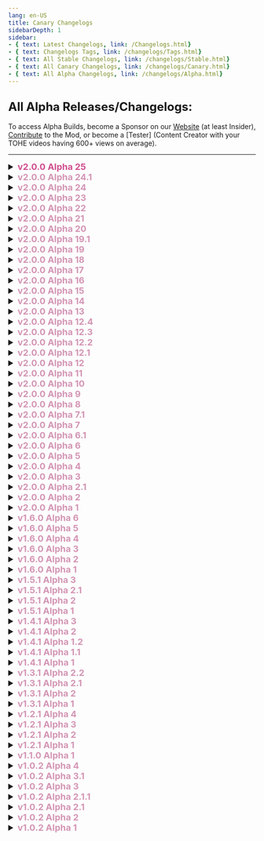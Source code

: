 ```yaml
---
lang: en-US
title: Canary Changelogs
sidebarDepth: 1
sidebar:
- { text: Latest Changelogs, link: /Changelogs.html}
- { text: Changelogs Tags, link: /changelogs/Tags.html}
- { text: All Stable Changelogs, link: /changelogs/Stable.html}
- { text: All Canary Changelogs, link: /changelogs/Canary.html}
- { text: All Alpha Changelogs, link: /changelogs/Alpha.html}
---
```


## <font size=5em><b>All Alpha Releases/Changelogs:</b></font><br>
To access Alpha Builds, become a Sponsor on our [Website](https://weareten.ca/TOHE/) (at least Insider), [Contribute](https://github.com/0xDrMoe/TownofHost-Enhanced) to the Mod, or become a [Tester] (Content Creator with your TOHE videos having 600+ views on average).

---
<font size=4em>
<details>
<summary><b><font color=#cf4e8f>v2.0.0 Alpha 25</font></b></summary>

* By [**TommyXL**](https://github.com/Tommy-XL)<br>
= <font color=#1376f0><b>BUG FIX</b></font>: Fixed assign tasks<br>
= <font color=#1376f0><b>BUG FIX</b></font>: Fixed bug when icons not showing for non-host modded players<br>
= <font color=#1376f0><b>BUG FIX</b></font>: Fixed Knight Cooldown<br>
= <font color=#1376f0><b>BUG FIX</b></font>: Fixed Swapper and Councillor for non-host modded<br>
= <font color=#1376f0><b>BUG FIX</b></font>: Fixed Traitor<br>
= <font color=#1376f0><b>BUG FIX</b></font>: Fixed Shaman<br>
= <font color=#1376f0><b>BUG FIX</b></font>: Fixed Lovers assign<br>
= <font color=#1376f0><b>BUG FIX</b></font>: Fixed Bloodlust<br>
= <font color=#1376f0><b>BUG FIX</b></font>: Fixed Provocateur<br>
= <font color=#1376f0><b>BUG FIX</b></font>: Fixed Virus<br>
= <font color=#1376f0><b>BUG FIX</b></font>: Fixed some null errors<br>

* By [**D1GQ**](https://github.com/D1GQ)<br>
= <font color=#e08709><b>IMPROVEMENT</b></font>: Improved showing role info for vanilla players<br>

* By [**Drakos**](https://github.com/Ultradragon005)<br>
= <font color=#1376f0><b>BUG FIX</b></font>: Fixed Evil Tracker and Kamikaze RPC for non-host modded players<br>

* By [**NikoCat223**](https://github.com/NikoCat233)<br>
= <font color=#F6BE00><b>CHANGE</b></font>: Added delay for sending messages for fortegreen players<br>
= <font color=#1376f0><b>BUG FIX</b></font>: Fixed Eraser<br>
= <font color=#1376f0><b>BUG FIX</b></font>: Fixed Gangser<br>
= <font color=#F6BE00><b>CHANGE</b></font>: Reset Sheriff and Knight cooldown if it has no more kills<br>
= <font color=#1376f0><b>BUG FIX</b></font>: Fixed double trigger for Vampire<br>
= <font color=#F6BE00><b>CHANGE</b></font>: Disable lobby timer on modded servers (no need this)<br>
</details>
<details>
<summary><b><font color=#d395b4>v2.0.0 Alpha 24.1</font></b></summary>

* By [**TommyXL**](https://github.com/Tommy-XL)<br>
= <font color=#1376f0><b>BUG FIX</b></font>: Fixed broken camouflage (temporarily revert some improvements for EAC)<br>
</details>
<details>
<summary><b><font color=#d395b4>v2.0.0 Alpha 24</font></b></summary>

* By [**TommyXL**](https://github.com/Tommy-XL)<br>
= <font color=#1376f0><b>BUG FIX</b></font>: Fixed assign Lovers<br>
= <font color=#F6BE00><b>CHANGE</b></font>: Phantom now cannot be Infected by Virus<br>
= <font color=#F6BE00><b>CHANGE</b></font>: Ruthless Romantic is now Neutral Evil<br>
= <font color=#1376f0><b>BUG FIX</b></font>: Fixed black screens during role assign (I hope)<br>
= <font color=#1376f0><b>BUG FIX</b></font>: Fixed Scientist assign for desync roles (I hope)<br>
= <font color=#1376f0><b>BUG FIX</b></font>: Fixed uses remaining sprite (for Vector and QuickShooter)<br>

* By [**Drakos**](https://github.com/Ultradragon005)<br>
= <font color=#1376f0><b>BUG FIX</b></font>: Fixed all Duplicate Icons<br>
= <font color=#1376f0><b>BUG FIX</b></font>: Fixed Bloodmoon<br>

* By [**NikoCat223**](https://github.com/NikoCat233)<br>
= <font color=#e08709><b>IMPROVEMENT</b></font>: Some improvements for EAC<br>

* By [**WaterPanda**](#)<br>
= <font color=#32CD32><b>TYPOS</b></font>: Fixed some typos and descriptions<br>
</details>
<details>
<summary><b><font color=#d395b4>v2.0.0 Alpha 23</font></b></summary>

* By [**TommyXL**](https://github.com/Tommy-XL)<br>
= <font color=#e08709><b>IMPROVEMENT</b></font>: Now at the end of the game, players who left the game after death will display the real death reason and after the reason "(Disconnected)"<br>
= <font color=#1376f0><b>BUG FIX</b></font>: Fixed the vent icon for some roles that are based on engineer<br>
= <font color=#1376f0><b>BUG FIX</b></font>: Fixed mimic cooldown for Glitch<br>
= <font color=#1376f0><b>BUG FIX</b></font>: Fixed Crusader<br>

* By [**Drakos**](https://github.com/Ultradragon005)<br>
= <font color=#1376f0><b>BUG FIX</b></font>: Fixed double icons for shrouded players<br>
= <font color=#1376f0><b>BUG FIX</b></font>: Fixed Zombie<br>
= <font color=#1376f0><b>BUG FIX</b></font>: Fixed Glitch errors (kill button did not work)<br>

* By [**NikoCat223**](https://github.com/NikoCat233)<br>
= <font color=#e08709><b>IMPROVEMENT</b></font>: Added lobby timer in "template.txt"<br>
</details>
<details>
<summary><b><font color=#d395b4>v2.0.0 Alpha 22</font></b></summary>

* By [**D1GQ**](https://github.com/D1GQ)<br>
= <font color=#F6BE00><b>CHANGE</b></font>: Simplified some Dollmaster code for OnCheckMurder<br>
= <font color=#1376f0><b>BUG FIX</b></font>: Fixed issue with burst activating on a possessed player<br>
= <font color=#1376f0><b>BUG FIX</b></font>: Additionally fixed all issues with trapped based add-ons activating on possessed player<br>
= <font color=#1376f0><b>BUG FIX</b></font>: Fixed issue when other roles called player.RpcMurderPlayer(player) on possessed player (Now if RpcMurderPlayer is called on a Possessed Player or Dollmaster possessing, it will run Dollmasters CheckMurderAsPossessed instead)<br>
 
* By [**TommyXL**](https://github.com/Tommy-XL)<br>
= <font color=#e08709><b>IMPROVEMENT</b></font>: Now modded players can see during in meeting who is the host (Only in online game)<br>
= <font color=#e08709><b>IMPROVEMENT</b></font>: Some improvements for Schrodinger's Cat<br>
= <font color=#1376f0><b>BUG FIX</b></font>: Fixed bug when Executioner and Innocent would never win<br>
= <font color=#1376f0><b>BUG FIX</b></font>: Some changes for Guardian Angel (If the protected player was attacked, the killer will see a guard animation (depending on settings))<br>
= <font color=#1376f0><b>BUG FIX</b></font>: Some fix for Cultist<br>
= <font color=#1376f0><b>BUG FIX</b></font>: Fixed some errors in logs<br>
= <font color=#1376f0><b>BUG FIX</b></font>: Fixed Anti Adminer and Telecommunication<br>
= <font color=#1376f0><b>BUG FIX</b></font>: Fixed Overseer RPC<br>
= <font color=#1376f0><b>BUG FIX</b></font>: Some fix for Romantic<br>
= <font color=#1376f0><b>BUG FIX</b></font>: Some fix for Jackal<br>

* By [**Marg**](https://github.com/MargaretTheFool)<br>
\+ <font color=green><b>NEW</b></font>: Mini-Game Command: "/8ball" (Idea: Pyro)<br>

* By [**Drakos**](https://github.com/Ultradragon005)<br>
= <font color=#1376f0><b>BUG FIX</b></font>: Fixed error in logs with Split Message (Code ported from: EHR)<br>
</details>
<details>
<summary><b><font color=#d395b4>v2.0.0 Alpha 21</font></b></summary>

* By [**TommyXL**](https://github.com/Tommy-XL)<br>
= <font color=#1376f0><b>BUG FIX</b></font>: Fixed vanilla ghost roles are assigned multiple times (this bug would sometimes make tasks disappear for some players)<br>
= <font color=#1376f0><b>BUG FIX</b></font>: Fixed bug when Quizmaster showed twice on the victory screen<br>
= <font color=#1376f0><b>BUG FIX</b></font>: Fixed Celebrity<br>
= <font color=#1376f0><b>BUG FIX</b></font>: Fixed Masochist<br>

* By [**Drakos**](https://github.com/Ultradragon005)<br>
= <font color=#F6BE00><b>CHANGE</b></font>: Added missing Dollmaster strings<br>
= <font color=#1376f0><b>BUG FIX</b></font>: Some fix for Ghastly<br>
= <font color=#1376f0><b>BUG FIX</b></font>: Fixed Monarch<br>
= <font color=#1376f0><b>BUG FIX</b></font>: Fixed Vector<br>
= <font color=#1376f0><b>BUG FIX</b></font>: Fixed Potion Master<br>

* By [**NikoCat223**](https://github.com/NikoCat233)<br>
\+ <font color=green><b>NEW</b></font>: Settings for Engineer: "Vent Cooldown" and "Max Time In Vents"<br>
</details>
<details>
<summary><b><font color=#d395b4>v2.0.0 Alpha 20</font></b></summary>

* By [**TommyXL**](https://github.com/Tommy-XL)<br>
= <font color=#1376f0><b>BUG FIX</b></font>: bug when God was based on Impostor<br>
= <font color=#1376f0><b>BUG FIX</b></font>: Fixed bug when Doll Master blocked report dead body<br>
= <font color=#1376f0><b>BUG FIX</b></font>: Fixed bug when Mechanic's ability to go into negation every time the task was completed<br>
= <font color=#1376f0><b>BUG FIX</b></font>: Fixed Camouflage for non-host modded<br>
= <font color=#1376f0><b>BUG FIX</b></font>: Fixed bug when arrows appear after meeting for some roles<br>
= <font color=#1376f0><b>BUG FIX</b></font>: Fixed bug when Cleanser not work<br>
= <font color=#1376f0><b>BUG FIX</b></font>: Fixed Trapster assigning the wrong killer to the target<br>
= <font color=#1376f0><b>BUG FIX</b></font>: Fixed Provocateur won with the wrong team<br>
= <font color=#1376f0><b>BUG FIX</b></font>: Fixed bug when Crewmate Killers becomes Impostor when killing Oiiai<br>

* By [**Drakos**](https://github.com/Ultradragon005)<br>
= <font color=#1376f0><b>BUG FIX</b></font>: Аgain fixed bug when sometimes the kill button did not work<br>

* By [**D1GQ**](https://github.com/D1GQ)<br>
= <font color=#F6BE00><b>CHANGE</b></font>: Added new function to fix issues when a player leaves as Dollmaster or Possessed Player while possessing<br>
= <font color=#F6BE00><b>CHANGE</b></font>: Added more null checks to fix certain issues<br>
= <font color=#1376f0><b>BUG FIX</b></font>: Fixed issue that caused players appearances to swap when possessing right before meeting gets called<br>
= <font color=#1376f0><b>BUG FIX</b></font>: Fixed issue that caused the possessed players Vision not to be set to 0<br>
= <font color=#1376f0><b>BUG FIX</b></font>: Fixed issue that caused Main Body text not to show<br>
</details>
<details>
<summary><b><font color=#d395b4>v2.0.0 Alpha 19.1</font></b></summary>

* By [**TommyXL**](https://github.com/Tommy-XL)<br>
= <font color=#1376f0><b>BUG FIX</b></font>: Аgain small fix for Quizmaster (lol)<br>
</details>
<details>
<summary><b><font color=#d395b4>v2.0.0 Alpha 19</font></b></summary>

* By [**TommyXL**](https://github.com/Tommy-XL)<br>
= <font color=#1376f0><b>BUG FIX</b></font>: Fixed bug when everyone got enigma clue during meeting (i hope)<br>
= <font color=#1376f0><b>BUG FIX</b></font>: Fixed a lot bugs for Quizmaster<br>
</details>
<details>
<summary><b><font color=#d395b4>v2.0.0 Alpha 18</font></b></summary>

* By [**TommyXL**](https://github.com/Tommy-XL)<br>
= <font color=#1376f0><b>BUG FIX</b></font>: Fixed Cultist<br>

* By [**Drakos**](https://github.com/Ultradragon005)<br>
= <font color=#1376f0><b>BUG FIX</b></font>: Fixed bug when kill button not work<br>
</details>
<details>
<summary><b><font color=#d395b4>v2.0.0 Alpha 17</font></b></summary>

* By [**TommyXL**](https://github.com/Tommy-XL)<br>
= <font color=#1376f0><b>BUG FIX</b></font>: Fixed comms camouflage for modded<br>
= <font color=#1376f0><b>BUG FIX</b></font>: Fixed double icons for some roles<br>
= <font color=#1376f0><b>BUG FIX</b></font>: Fixed Pelican<br>

* By [**Drakos**](https://github.com/Ultradragon005)<br>
= <font color=#1376f0><b>BUG FIX</b></font>: Fixed broken RPC (Improvement for the Chronomancer returned again)<br>

* By [**Pietro**](https://github.com/Pietrodjaowjao)<br>
\+ <font color=green><b>NEW</b></font>: Automatically ban spoofed friend code (Can be disabled in settings)<br>
</details>
<details>
<summary><b><font color=#d395b4>v2.0.0 Alpha 16</font></b></summary>

* By [**TommyXL**](https://github.com/Tommy-XL)<br>
= <font color=#F6BE00><b>CHANGE</b></font>: Changing the version display size by 70%<br>
\- <font color=#12edaf><b>REVERT</b></font>: Reverted Re-factor codebase roles because it's very buggy (the improvement for Chronomancer is also temporarily reverted (Sorry))<br>
</details>
<details>
<summary><b><font color=#d395b4>v2.0.0 Alpha 15</font></b></summary>

* By [**Drakos**](https://github.com/Ultradragon005)<br>
\- <font color=#12edaf><b>REVERT</b></font>: Blackmailer has been reverted to the old version (since improved has a lot of bugs)<br>
= <font color=#1376f0><b>BUG FIX</b></font>: Fixed Deputy<br>
</details>
<details>
<summary><b><font color=#d395b4>v2.0.0 Alpha 14</font></b></summary>

* By [**TommyXL**](https://github.com/Tommy-XL)<br>
= <font color=#1376f0><b>BUG FIX</b></font>: Fixed Swooper<br>
= <font color=#1376f0><b>BUG FIX</b></font>: Fixed Snitch arrows not shown for non-host modded clients<br>
= <font color=#1376f0><b>BUG FIX</b></font>: Fixed spam errors in logs<br>

* By [**Drakos**](https://github.com/Ultradragon005)<br>
= <font color=#1376f0><b>BUG FIX</b></font>: Try to fix Blackmailing<br>
= <font color=#1376f0><b>BUG FIX</b></font>: Fixed Trapster error<br>
</details>
<details>
<summary><b><font color=#d395b4>v2.0.0 Alpha 13</font></b></summary>

* By [**TommyXL**](https://github.com/Tommy-XL)<br>
\+ <font color=green><b>NEW</b></font>: The lobby timer now will be displayed for vanilla players<br>
= <font color=#1376f0><b>BUG FIX</b></font>: Fixed bug when non-host modded clients not sync lobby timer<br>
= <font color=#1376f0><b>BUG FIX</b></font>: Fixed bug when non-host modded clients was disconnected<br>

* By [**Drakos**](https://github.com/Ultradragon005)<br>
= <font color=#e08709><b>IMPROVEMENT</b></font>: Improved Chronomancer<br>
= <font color=#e08709><b>IMPROVEMENT</b></font>: Improved Blackmailer<br>
= <font color=#F6BE00><b>CHANGE</b></font>: Experimental Roles Tab has been removed, and Experimental Roles are now placed into the Tabs of their respective Factions. (Still Marked as Experimental)<br>
= <font color=#F6BE00><b>CHANGE</b></font>: Re-factor codebase roles<br>
= <font color=#1376f0><b>BUG FIX</b></font>: Fixed many issues<br>
</details>
<details>
<summary><b><font color=#d395b4>v2.0.0 Alpha 12.4</font></b></summary>

* By [**TommyXL**](https://github.com/Tommy-XL)<br>
= <font color=#1376f0><b>BUG FIX</b></font>: Fixed message "host does not have a mod"<br>

* By [**D1GQ**](https://github.com/D1GQ)<br>
= <font color=#F6BE00><b>CHANGES</b></font>: Lots of fixes/changes for Dollmaster:<br>

\- <font color=red><b>REMOVED</b></font>: Dollmaster and Possessed player are no longer fragile.<br>
= <font color=#F6BE00><b>CHANGE</b></font>: Dollmaster LongInfo has been updated to compensate the removal above.<br>
\+ <font color=green><b>NEW</b></font>: Dollmaster and possessed player roles display will swap when possessed.<br>
\+ <font color=green><b>NEW</b></font>: Dollmaster and possessed player KnowTargetRoleColor will swap when possessed.<br>
\+ <font color=green><b>NEW</b></font>: Dollmaster and possessed player GetMark will swap when possessed.<br>
\+ <font color=green><b>NEW</b></font>: Interacting roles will now swap player controller info on possessed player or Dollmaster, for example Sheriff will now misfire on a possessed crewmate, or Monarch will Knight the Dollmaster if they interact with the main body, vice versa.<br>
\+ <font color=green><b>NEW</b></font>: If Dollmaster starts a meeting by any means, it is redirected to possessed player.<br>
= <font color=#1376f0><b>BUG FIX</b></font>: Added a new list of specific roles in DollMaster.cs that cannot interact with a possessed player due to bugs or issues, this list will probably be added onto in the future.<br>
= <font color=#1376f0><b>BUG FIX</b></font>: Dollmaster unpossessing will now start waiting if possessed player cannot be teleported, beforehand it would only check if Dollmaster could be teleported to start waiting.<br>
</details>
<details>
<summary><b><font color=#d395b4>v2.0.0 Alpha 12.3</font></b></summary>

* By [**TommyXL**](https://github.com/Tommy-XL)<br>
= <font color=#1376f0><b>BUG FIX</b></font>: Fixed bug when a lot players got kicked (now for sure)<br>
</details>
<details>
<summary><b><font color=#d395b4>v2.0.0 Alpha 12.2</font></b></summary>

* By [**NikoCat223**](https://github.com/NikoCat233)<br>
= <font color=#1376f0><b>BUG FIX</b></font>: Fixed bug when a lot players got kicked<br>
</details>
<details>
<summary><b><font color=#d395b4>v2.0.0 Alpha 12.1</font></b></summary>

* By [**TommyXL**](https://github.com/Tommy-XL)<br>
= <font color=#1376f0><b>BUG FIX</b></font>: Some fix in code<br>

* By [**0xDrMoe**](https://github.com/0xDrMoe)<br>
= <font color=#F6BE00><b>CHANGE</b></font>: Changed Radar color (sorry Lauryn <3 it's not that bad looking)<br>
</details>
<details>
<summary><b><font color=#d395b4>v2.0.0 Alpha 12</font></b></summary>

* By [**TommyXL**](https://github.com/Tommy-XL)<br>
\+ <font color=green><b>NEW</b></font>: Impostor Killing Role: [Evil Hacker](/options/Impostors/Killing/EvilHacker.html) (Ported from TOH)<br>
= <font color=#F6BE00><b>CHANGE</b></font>: Now the message that the host does not have a mod will be constantly checked until it disappears completely<br>
= <font color=#F6BE00><b>CHANGE</b></font>: Some changes in code<br>
= <font color=#1376f0><b>BUG FIX</b></font>: Fixed bug when dead player resets Agitator bombs<br>
= <font color=#1376f0><b>BUG FIX</b></font>: Fixed Infectious<br>
= <font color=#1376f0><b>BUG FIX</b></font>: Fixed Arsonist<br>

* By [**NikoCat223**](https://github.com/NikoCat233)<br>
= <font color=#e08709><b>IMPROVEMENT</b></font>: Improved player checking system for the invalid color<br>
</details>
<details>
<summary><b><font color=#d395b4>v2.0.0 Alpha 11</font></b></summary>

* By [**TommyXL**](https://github.com/Tommy-XL)<br>
= <font color=#e08709><b>IMPROVEMENT</b></font>: Some optimizations in sync settings and fixed update<br>
= <font color=#1376f0><b>BUG FIX</b></font>: Fixed some null errors in logs<br>
= <font color=#1376f0><b>BUG FIX</b></font>: Fixed Chameleon's text about invis in vanilla<br>
= <font color=#1376f0><b>BUG FIX</b></font>: Fixed bug when role that didn't have the ability to vent would get stuck in place for some vanilla players after trying to vent<br>
= <font color=#1376f0><b>BUG FIX</b></font>: Fixed Plaguebearer<br>
= <font color=#1376f0><b>BUG FIX</b></font>: Fixed Mayor after reveal<br>
= <font color=#1376f0><b>BUG FIX</b></font>: Fixed Demon killing instantly<br>

* By [**D1GQ**](https://github.com/D1GQ)<br>
\+ <font color=green><b>NEW</b></font>: Experimental Impostor Role: [Doll Master](/options/Experimental/Impostor/DollMaster.html)<br>

* By [**NikoCat223**](https://github.com/NikoCat233)<br>
= <font color=#1376f0><b>BUG FIX</b></font>: Some fix for EAC<br>

* By [**Drakos**](https://github.com/Ultradragon005)<br>
= <font color=#1376f0><b>BUG FIX</b></font>: Fixed Fortune Teller (This role is now automated in code)<br>
</details>
<details>
<summary><b><font color=#d395b4>v2.0.0 Alpha 10</font></b></summary>

* By [**NikoCat223**](https://github.com/NikoCat233)<br>
= <font color=#1376f0><b>BUG FIX</b></font>: Fix Non-Host Modded Client RPCs<br>
= <font color=#F6BE00><b>CHANGE</b></font>: Added Null checks into EAC<br>

* By [**LezaiYa**](https://github.com/LezaiYa)<br>
= <font color=#e08709><b>IMPROVEMENT</b></font>: TChinese players can use TChinese to guess other players<br>

* By [**TommyXL**](https://github.com/Tommy-XL)<br>
= <font color=#F6BE00><b>CHANGE</b></font>: Changed PlayerId == 0 to OwnedByHost() to fix several bugs<br>

* By [**0xDrMoe**](https://github.com/0xDrMoe)<br>
= <font color=#32CD32><b>TYPOS</b></font>: Fixed several typos, inconsistencies and mistakes in the mod itself!<br>
</details>
<details>
<summary><b><font color=#d395b4>v2.0.0 Alpha 9</font></b></summary>

* By [**ryuk**](https://github.com/ryuk2098)<br>
= <font color=#1376f0><b>BUG FIX</b></font>: Fixed Workaholic winning before completing tasks<br>

* By [**TommyXL**](https://github.com/Tommy-XL)<br>
= <font color=#e08709><b>IMPROVEMENT</b></font>: Improved Plaguebearer (Any interaction between infected and uninfected leads to infection of uninfected players (Same as in TOU-R))<br>
= <font color=#e08709><b>IMPROVEMENT</b></font>: Changed color blind text position<br>
= <font color=#e08709><b>IMPROVEMENT</b></font>: Doppelganger now can not become Rainbow and Flash<br>
= <font color=#e08709><b>IMPROVEMENT</b></font>: SchrodingersCat now can not become Fragile<br>
= <font color=#1376f0><b>BUG FIX</b></font>: Fixed Jailer error<br>
= <font color=#1376f0><b>BUG FIX</b></font>: Fixed Ghoul<br>
= <font color=#1376f0><b>BUG FIX</b></font>: Fixed Randomizer<br>
= <font color=#1376f0><b>BUG FIX</b></font>: Fixed bug when Bait sometimes not work<br>
= <font color=#1376f0><b>BUG FIX</b></font>: Fixed bug when Killing Machine reporting Bait<br>
= <font color=#1376f0><b>BUG FIX</b></font>: Fixed bug when Solstice fall from ladder<br>
= <font color=#1376f0><b>BUG FIX</b></font>: Fixed black screen after start game<br>
= <font color=#1376f0><b>BUG FIX</b></font>: Fixed custom sprite after dead and after game over<br>
= <font color=#1376f0><b>BUG FIX</b></font>: Fixed bug when the settings "Has Impostor Vision" did not work for neutral killers<br>

* By [**Drakos**](https://github.com/Ultradragon005)<br>
\+ <font color=green><b>NEW</b></font>: Crewmate Ghost Role: [Ghastly](/options/Crewmates/Ghost/Ghastly.html)<br>
= <font color=#e08709><b>IMPROVEMENT</b></font>: Bring back prefix for addon<br>
= <font color=#1376f0><b>BUG FIX</b></font>: Fixed Super Star<br>
= <font color=#1376f0><b>BUG FIX</b></font>: Fixed Retributionist kills<br>

* By [**NikoCat223**](https://github.com/NikoCat233)<br>
= <font color=#1376f0><b>BUG FIX</b></font>: Fixed RPC for non-host modded clients<br>
</details>
<details>
<summary><b><font color=#d395b4>v2.0.0 Alpha 8</font></b></summary>

* By [**ryuk**](https://github.com/ryuk2098)<br>
\+ <font color=green><b>NEW</b></font>: Helpful Addon: [Radar](/options/Addons/Helpful/Radar.html) (Idea: <span style="background-image: linear-gradient(to right, red, orange, yellow, green, blue, indigo, violet); -webkit-background-clip: text; color: transparent;"> Pyro </span>)<br>

* By [**TommyXL**](https://github.com/Tommy-XL)<br>
= <font color=#1376f0><b>BUG FIX</b></font>: Fix null exception error on notify roles<br>

* By [**Sunnyboi**](#)<br>
= <font color=#32CD32><b>TYPOS</b></font>: Fix typos in English translations<br>

* By [**Drakos**](https://github.com/Ultradragon005)<br>
\+ <font color=green><b>NEW</b></font>: New look for kill log<br>
= <font color=#F6BE00><b>CHANGE</b></font>: Add notifyroles in checprotect<br>

* By [**NikoCat223**](https://github.com/NikoCat233)<br>
= <font color=#1376f0><b>BUG FIX</b></font>: Fix aum and sicko rpc<br>
</details>
<details>
<summary><b><font color=#d395b4>v2.0.0 Alpha 7.1</font></b></summary>

* By [**NikoCat223**](https://github.com/NikoCat233)<br>
= <font color=#1376f0><b>BUG FIX</b></font>: Fixed broken RPC<br>
</details>
<details>
<summary><b><font color=#d395b4>v2.0.0 Alpha 7</font></b></summary>

* By [**Drakos**](https://github.com/Ultradragon005)<br>
= <font color=#1376f0><b>BUG FIX</b></font>: Fix system message not sending and role not being assigned to players<br>
= <font color=#1376f0><b>BUG FIX</b></font>: Fix system message cutting off in between of a message<br>

* By [**NikoCat223**](https://github.com/NikoCat233)<br>
= <font color=#1376f0><b>BUG FIX</b></font>: Fix glitch rpc sync<br>
\+ <font color=green><b>NEW</b></font>: Setting: immediate auto start<br>
\+ <font color=green><b>NEW</b></font>: Command: /me (gives id, friendcode and HashedPUID of a player)<br>
</details>
<details>
<summary><b><font color=#d395b4>v2.0.0 Alpha 6.1</font></b></summary>

* By [**Drakos**](https://github.com/Ultradragon005)<br>
= <font color=#1376f0><b>BUG FIX</b></font>: Fix Executioner not spawning at all<br>
</details>
<details>
<summary><b><font color=#d395b4>v2.0.0 Alpha 6</font></b></summary>

* By [**Pietro**](https://github.com/Pietrodjaowjao)<br>
\- <font color=red><b>REMOVED</b></font>: Remove limit of rpc call numbers<br>

* By [**Drakos**](https://github.com/Ultradragon005)<br>
= <font color=#e08709><b>IMPROVEMENT</b></font>: Make killog and lastroles colored again<br>
= <font color=#1376f0><b>BUG FIX</b></font>: Fix blackscreen (hopefully)<br>
= <font color=#1376f0><b>BUG FIX</b></font>: Fix missing string<br>
= <font color=#1376f0><b>BUG FIX</b></font>: Fix messages not sent vanilla player<br>

* By [**TommyXL**](https://github.com/Tommy-XL)<br>
= <font color=#1376f0><b>BUG FIX</b></font>: custom buttons were not sets correctly and they become too bright or, conversely, too dark <br>

* By [**ryuk**](https://github.com/ryuk2098)<br>
= <font color=#1376f0><b>BUG FIX</b></font>: Fix copycat/monarch interaction<br>
= <font color=#1376f0><b>BUG FIX</b></font>: Fix null error spamming like crazy for non host modded clients<br>
= <font color=#1376f0><b>BUG FIX</b></font>: Fix Add function for main role getting called when addon is assigned mid game for non host modded clients<br>

</details>
<details>
<summary><b><font color=#d395b4>v2.0.0 Alpha 5</font></b></summary>

* By [**Drakos**](https://github.com/Ultradragon005)<br>
= <font color=#1376f0><b>BUG FIX</b></font>: Fix Tricky (Addon) giving Shattered (Death Reason) when Fragile (Addon) is off<br>
= <font color=#1376f0><b>BUG FIX</b></font>: Fix Hawk<br>
= <font color=#e08709><b>IMPROVEMENT</b></font>: Improve code<br>

* By [**TommyXL**](https://github.com/Tommy-XL)<br>
= <font color=#1376f0><b>BUG FIX</b></font>: Fix Fragile crashing the game<br>

* By [**ryuk**](https://github.com/ryuk2098)<br>
= <font color=#1376f0><b>BUG FIX</b></font>: Fix Grenadier not working<br>
= <font color=#1376f0><b>BUG FIX</b></font>: Fix EAC list not working when apply banlist is off<br>
\+ <font color=green><b>NEW</b></font>: Experimental Add-on: [Glow](/options/Experimental/Addons/Glow.html) (Idea: <span style="background-image: linear-gradient(to right, red, orange, yellow, green, blue, indigo, violet); -webkit-background-clip: text; color: transparent;"> Omega </span>)<br>
</details>
<details>
<summary><b><font color=#d395b4>v2.0.0 Alpha 4</font></b></summary>

* By [**TommyXL**](https://github.com/Tommy-XL)<br>
= <font color=#1376f0><b>BUG FIX</b></font>: Fix Veteran<br>
= <font color=#1376f0><b>BUG FIX</b></font>: Fix OIIAI Settings<br>
= <font color=#1376f0><b>BUG FIX</b></font>: Fix error Detective<br>
= <font color=#F6BE00><b>CHANGE</b></font>: Check invalid color for Apply Suffix<br>

* By [**ryuk**](https://github.com/ryuk2098)<br>
= <font color=#1376f0><b>BUG FIX</b></font>: fix addon % display on /r [addon]<br>
= <font color=#1376f0><b>BUG FIX</b></font>: fix lawyer not winning after death<br>
\+ <font color=green><b>NEW</b></font>: Setting: Amnesiac arrows<br>
</details>
<details>
<summary><b><font color=#d395b4>v2.0.0 Alpha 3</font></b></summary>

* By [**Drakos**](https://github.com/Ultradragon005)<br>
= <font color=#1376f0><b>BUG FIX</b></font>: fix FFA mode getting crewmate instead of killer<br>
= <font color=#1376f0><b>BUG FIX</b></font>: fix lawyer mark<br>
= <font color=#1376f0><b>BUG FIX</b></font>: fix witch and hexmaster suffix text<br>
= <font color=#1376f0><b>BUG FIX</b></font>: fix detective<br>

* By [**TommyXL**](https://github.com/Tommy-XL)<br>
= <font color=#1376f0><b>BUG FIX</b></font>: Fixed game crash (hopefully)<br>
</details>
<details>
<summary><b><font color=#d395b4>v2.0.0 Alpha 2.1</font></b></summary>

* By [**TommyXL**](https://github.com/Tommy-XL), [**Drakos**](https://github.com/Ultradragon005), & [**ryuk**](https://github.com/ryuk2098)<br>
= <font color=#1376f0><b>BUG FIX</b></font>: Fixed many roles (More details you can found in the Alpha-bug-report) <br>

* By [**TommyXL**](https://github.com/Tommy-XL)<br>
= <font color=#e08709><b>IMPROVEMENT</b></font>: Improved random role assign <br>
= <font color=#e08709><b>IMPROVEMENT</b></font>: Veteran now can't get Fragile <br>
= <font color=#1376f0><b>BUG FIX</b></font>: Fixed Unlucky <br>

* By [**ryuk**](https://github.com/ryuk2098)<br>
= <font color=#1376f0><b>BUG FIX</b></font>: Fixed bug when Kamikaze causing half dead players<br>

* By [**Pietro**](https://github.com/Pietrodjaowjao)<br>
= <font color=#e08709><b>IMPROVEMENT</b></font>: Improved mod updater <br>
</details>
<details>
<summary><b><font color=#d395b4>v2.0.0 Alpha 2</font></b></summary>

* By [**TommyXL**](https://github.com/Tommy-XL), [**Drakos**](https://github.com/Ultradragon005), & [**ryuk**](https://github.com/ryuk2098)<br>
= <font color=#1376f0><b>BUG FIX</b></font>: Fixed many roles (More details you can found in the Alpha-bug-report) <br>

* By [**TommyXL**](https://github.com/Tommy-XL)<br>
= <font color=#e08709><b>IMPROVEMENT</b></font>: Improved random role assign <br>
= <font color=#e08709><b>IMPROVEMENT</b></font>: Veteran now can't get Fragile <br>
= <font color=#1376f0><b>BUG FIX</b></font>: Fixed Unlucky <br>

* By [**Pietro**](https://github.com/Pietrodjaowjao)<br>
= <font color=#e08709><b>IMPROVEMENT</b></font>: Improved mod updater <br>
</details>
<details>
<summary><b><font color=#d395b4>v2.0.0 Alpha 1</font></b></summary>

* By [**TommyXL**](https://github.com/Tommy-XL), [**Drakos**](https://github.com/Ultradragon005), [**ryuk**](https://github.com/ryuk2098), & [**NikoCat223**](https://github.com/NikoCat233)<br>
= <font color=#e08709><b>IMPROVEMENT</b></font>: Improved code base for all roles (Role Base) (Note about translations: In this build, some translations will be reset to English because the translation key or the text itself has been changed (For now, use custom translation)) <br>

* By [**TommyXL**](https://github.com/Tommy-XL)<br>
= <font color=#e08709><b>IMPROVEMENT</b></font>: Some roles using their ability with Shapeshift will now never be able to play the Shapeshift animation (but some roles still have the setting: "Show Shapeshift animations") <br>
= <font color=#e08709><b>IMPROVEMENT</b></font>: Now the settings menu will first open, then will be loaded (there will be a lag of 1-2 seconds) <br>
= <font color=#e08709><b>IMPROVEMENT</b></font>: Ninja was improved <br>
= <font color=#1376f0><b>BUG FIX</b></font>: Fixed Snitch <br>
= <font color=#1376f0><b>BUG FIX</b></font>: Some fix for Tricky <br>
= <font color=#e08709><b>IMPROVEMENT</b></font>: Enigma: max name length 8 => 10 <br>
= <font color=#32CD32><b>TYPO</b></font>: Fixed typo in Deceiver setting <br>
= <font color=#1376f0><b>BUG FIX</b></font>: Fixed Bounty Hunter resets targets incorrect <br>
= <font color=#1376f0><b>BUG FIX</b></font>: Fixed null error after meeting for Vulture and Seeker <br>
= <font color=#1376f0><b>BUG FIX</b></font>: Fixed null error after exilling in Airship <br>
= <font color=#1376f0><b>BUG FIX</b></font>: Fixed Doppelganger name between host and clients <br>

* By [**ryuk**](https://github.com/ryuk2098)<br>
= <font color=#1376f0><b>BUG FIX</b></font>: Fixed bug when Mayor can call meeting even when limit is over <br>

* By [**Drakos**](https://github.com/Ultradragon005)<br>
\+ <font color=green><b>NEW</b></font>: Ghost Roles was returned <br>
\+ <font color=green><b>NEW</b></font>: New Crewmate Ghost role: Hawk <br>
\+ <font color=green><b>NEW</b></font>: New Impostor Ghost role: Bloodmoon <br>
\+ <font color=green><b>NEW</b></font>: Added Vanilla Ghost role: Guardian Angel <br>
= <font color=#e08709><b>IMPROVEMENT</b></font>: Improved description of roles, role settings, etc. <br>

* By [**NikoCat223**](https://github.com/NikoCat233)<br>
= <font color=#e08709><b>IMPROVEMENT</b></font>: Now Penguin's victim can't vent <br>

* By [**Pietro**](https://github.com/Pietrodjaowjao)<br>
\+ <font color=green><b>NEW</b></font>: "Horse Mode" was returned <br>
= <font color=#e08709><b>IMPROVEMENT</b></font>: April Fool's mode now always displayed <br>
= <font color=#e08709><b>IMPROVEMENT</b></font>: Improved dbconnect loading <br>

* By [**Sunnyboi**](#)<br>
= <font color=#32CD32><b>TYPO</b></font>: Fixed Shaman typo <br>

= <font color=#fdf08e><b>NOTES</b></font>: Maybe something else has been fixed, but i didn't notice it <br>
</details>
<details>
<summary><b><font color=#d395b4>v1.6.0 Alpha 6</font></b></summary>

* By [**TommyXL**](https://github.com/Tommy-XL)<br>
+  Support AU v2024.3.5 <br>
\+ <font color=green><b>NEW</b></font>: Added Dleks in Map Picker Menu (Thanks Submerged sourse code) <br>
= <font color=#1376f0><b>BUG FIX</b></font>: Possibly fixed bug when settings sometimes are not loading <br>
= <font color=#1376f0><b>BUG FIX</b></font>: Fixed bug when Hangman & Morphling not work <br>

* By [**0xDrMoe**](https://github.com/0xDrMoe)<br>
= <font color=#1376f0><b>BUG FIX</b></font>: Fixes for Copycat turning into Retributionist and reverting back into Copycat <br>

* By [**Drakos**](https://github.com/Ultradragon005)<br>
= <font color=#1376f0><b>BUG FIX</b></font>: Fixed bug when Susceptible making role visisble to others <br>
= <font color=#32CD32><b>TYPO</b></font>: Fixed Plague Scientist typo <br>
</details>
<details>
<summary><b><font color=#d395b4>v1.6.0 Alpha 5</font></b></summary>

* By [**TommyXL**](https://github.com/Tommy-XL)<br>
= <font color=#1376f0><b>BUG FIX</b></font>: Possibly fixed bug when alive players saw all the roles <br>
= <font color=#1376f0><b>BUG FIX</b></font>: Fixed bug when FFA didn't end <br>
= <font color=#1376f0><b>BUG FIX</b></font>: Fixed "*Rate%" <br>

* By [**Pietro**](https://github.com/Pietrodjaowjao) and [**NikoCat223**](https://github.com/NikoCat233)<br>
= <font color=#1376f0><b>BUG FIX</b></font>: Fixed Mod updater <br>
</details>
<details>
<summary><b><font color=#d395b4>v1.6.0 Alpha 4</font></b></summary>

* By [**ryuk**](https://github.com/ryuk2098)<br>
= <font color=#e08709><b>IMPROVEMENT</b></font>: Improve announcement patch (Ported from TOH-Y) (Now the announcement will be translated via Crowdin) <br>

* By [**TommyXL**](https://github.com/Tommy-XL)<br>
= <font color=#1376f0><b>BUG FIX</b></font>: Fixed Nice Mini and Evil Mini spawns <br>
= <font color=#1376f0><b>BUG FIX</b></font>: Possibly fixed black screen after meeting <br>
= <font color=#1376f0><b>BUG FIX</b></font>: Fixed role assignment <br>
= <font color=#1376f0><b>BUG FIX</b></font>: Fixed some errors in logs <br>
= <font color=#1376f0><b>BUG FIX</b></font>: Fixed bug when roles with hidden shapeshift use ability on itself (If this happens again, BE SURE to send the logs (pls)) <br>

* By [**Drakos**](https://github.com/Ultradragon005)<br>
= <font color=#e08709><b>IMPROVEMENT</b></font>: Ghost roles no longer show in Guesser UI <br>
</details>
<details>
<summary><b><font color=#d395b4>v1.6.0 Alpha 3</font></b></summary>

* By [**TommyXL**](https://github.com/Tommy-XL)<br>
= <font color=#e08709><b>IMPROVEMENT</b></font>: Improved role spawns (Ported from TOHE+) (Now for each role you can set the chance of appearance from 0% to 100%) <br>
= <font color=#1376f0><b>BUG FIX</b></font>: Fixed "IsAlive" for modded clients <br>

* By [**ryuk**](https://github.com/ryuk2098)<br>
= <font color=#e08709><b>IMPROVEMENT</b></font>: Make shahpeshifted hangman ignore alerted vetran <br>
= <font color=#e08709><b>IMPROVEMENT</b></font>: Backgrounds sets in randomly (from art competitions) <br>

* By [**NikoCat223**](https://github.com/NikoCat233)<br>
= <font color=#e08709><b>IMPROVEMENT</b></font>: Solsticer's is no longer a member of any team <br>
= <font color=#e08709><b>IMPROVEMENT</b></font>: Make Penguin victim cannot kill <br>
= <font color=#e08709><b>IMPROVEMENT</b></font>: Pelican cannot eat grabbing penguin <br>
= <font color=#e08709><b>IMPROVEMENT</b></font>: If a user failed dbconnect first login, it will be turned to offline mode and forced to re-login<br>

* By [**Drakos**](https://github.com/Ultradragon005)<br>
= <font color=#e08709><b>IMPROVEMENT</b></font>: Improve Retributionist & Nemesis (These roles are now moved in ghost roles) (Update this if you use either roles or you will not have them in game!) <br>
</details>
<details>
<summary><b><font color=#d395b4>v1.6.0 Alpha 2</font></b></summary>

* By [**Drakos**](https://github.com/Ultradragon005) & [**TommyXL**](https://github.com/Tommy-XL)<br>
= <font color=#1376f0><b>BUG FIX</b></font>: Fixed some bugs with ghost roles (Now "/up" unable to assign ghost-roles bcuz it breaks the game) <br>

* By [**Pietro**](https://github.com/Pietrodjaowjao)<br>
\+ <font color=green><b>NEW</b></font>: New setting: "Disable VoteKick System" <br>
</details>
<details>
<summary><b><font color=#d395b4>v1.6.0 Alpha 1</font></b></summary>

* By [**ryuk**](https://github.com/ryuk2098)<br>
= <font color=#1376f0><b>BUG FIX</b></font>: Fixed Progress text and target mark for Pirate <br>
\- <font color=red><b>REMOVED</b></font>: Removed Overtired from enabled addons list <br>

* By [**NikoCat223**](https://github.com/NikoCat233)<br>
= <font color=#1376f0><b>BUG FIX</b></font>: Fixed some visual bugs with Modded clients <br>
= <font color=#1376f0><b>BUG FIX</b></font>: Fixed bug when Bomber and Nuker was banned by EAC after shapeshift <br>

* By [**TommyXL**](https://github.com/Tommy-XL)<br>
\+ <font color=green><b>NEW</b></font>: Added setting client "Dark Theme" (Ported From TOHE+) (Works only for modded players) <br>
= <font color=#e08709><b>IMPROVEMENT</b></font>: Add-ons display was recoded <br>
\+ <font color=green><b>NEW</b></font>: New setting: Impostors can see each other's Add-ons <br>
= <font color=#e08709><b>IMPROVEMENT</b></font>: Improved Role Summary (Ported From TOHE+) <br>
\- <font color=red><b>REMOVED</b></font>: Client Setting "Old Role Summary" removed <br>
= <font color=#1376f0><b>BUG FIX</b></font>: Fixed bug when "FixedUpdate" for roles working in lobby <br>
= <font color=#1376f0><b>BUG FIX</b></font>: Fixed bug when Time Master teleport player when they were in the vent <br>
= <font color=#1376f0><b>BUG FIX</b></font>: Fixed bug when Anti-Blackout didn't work at times <br>

* By [**NikoCat223**](https://github.com/NikoCat233) with help from [**TommyXL**](https://github.com/Tommy-XL)<br>
\+ <font color=green><b>NEW</b></font>: New function for shapeshift roles: Reject-ShapeShift (All roles that have the ability to use shapeshift will no longer play the shapeshift animation) (This function can be adjusted using the setting "Disable Shapeshift Animations" (The Sniper has a separate setting)) <br>

* By [**Drakos**](https://github.com/Ultradragon005) <br>
\+ <font color=green><b>NEW</b></font>: Harmful Add-on: [Statue](/options/Addons/Harmful/Statue.html) (Idea: <span style="background-image: linear-gradient(to right, red, orange, yellow, green, blue, indigo, violet); -webkit-background-clip: text; color: transparent;"> spong </span>) <br>
\+ <font color=green><b>NEW</b></font>: New function: Ghost Roles <br>
\+ <font color=green><b>NEW</b></font>: New roles: "Warden" for Crew, "Minion" for Impostor <br>
= <font color=#e08709><b>IMPROVEMENT</b></font>: Improved code base for all add-ons (Partially helped by: TommyXL) <br>
</details>
<details>
<summary><b><font color=#d395b4>v1.5.1 Alpha 3</font></b></summary>

* By [**NikoCat223**](https://github.com/NikoCat233)<br>
= <font color=#1376f0><b>BUG FIX</b></font>: Fixed bug when RPCVersionCheck not work correctly <br>

* By [**ryuk**](https://github.com/ryuk2098)<br>
= <font color=#1376f0><b>BUG FIX</b></font>: Fixed bug when bombed player cant pass the bomb if host is haunting (Agitator) <br>
= <font color=#1376f0><b>BUG FIX</b></font>: Fixed kamikaze key not found error (in logs) <br>

* By [**TommyXL**](https://github.com/Tommy-XL)<br>
= <font color=#1376f0><b>BUG FIX</b></font>: Fixed bug when Quizmaster has tasks <br>
= <font color=#1376f0><b>BUG FIX</b></font>: Fixed bug when Plague Scientist not work <br>
= <font color=#1376f0><b>BUG FIX</b></font>: Fixed string for Sleuth | Settings "Neutrals/Crewmates can become Sleuth" was sets in reverse <br>
= <font color=#1376f0><b>BUG FIX</b></font>: Fixed bug when Inspector seeing Rascal as Crew and Impostor <br>
= <font color=#1376f0><b>BUG FIX</b></font>: Made some fixes for Romantics <br>
= <font color=#1376f0><b>BUG FIX</b></font>: Fixed bug where Time Master worked incorrectly <br>
</details>
<details>
<summary><b><font color=#d395b4>v1.5.1 Alpha 2.1</font></b></summary>

* By [**0xDrMoe**](https://github.com/0xDrMoe)<br>
= <font color=#F6BE00><b>CHANGE</b></font>: Updated Monarch Description to include Monarch immunity condition <br>
= <font color=#32CD32><b>TYPO</b></font>: Fixed <span style="background-image: linear-gradient(to right, red, orange, yellow, green, blue, indigo, violet); -webkit-background-clip: text; color: transparent;"> Rainbow </span> typo in /r <br>

* By [**TommyXL**](https://github.com/Tommy-XL)<br>
= <font color=#1376f0><b>BUG FIX</b></font>: Fixed <font color=#8708c7><b>TRANSLATION</b></font> issue taking Irish instead of English due to incorrect ID <br>
</details>
<details>
<summary><b><font color=#d395b4>v1.5.1 Alpha 2</font></b></summary>

* By [**Drakos**](https://github.com/Ultradragon005) <br>
\+ <font color=green><b>NEW</b></font>: Added New role: Penguin <br>
\+ <font color=green><b>NEW</b></font>: Added New role: Stealth <br>
\+ <font color=green><b>NEW</b></font>: Added New role: Plague Scientist <br>

* By [**Pietro**](https://github.com/Pietrodjaowjao)<br>
= <font color=#e08709><b>IMPROVEMENT</b></font>: Warn when /dump is used <br>

* By [**TommyXL**](https://github.com/Tommy-XL)<br>
= <font color=#F6BE00><b>CHANGE</b></font>: Hide tag for Vanilla players <br>
= <font color=#F6BE00><b>CHANGE</b></font>: Added delay teleport after meeting <br>
= <font color=#1376f0><b>BUG FIX</b></font>: Fixed bug when Quizmaster not work or Modded Clients <br>
= <font color=#1376f0><b>BUG FIX</b></font>: Fixed display some roles when "Show Only Enabled Roles In Guesser UI" is enabled  <br>

* By [**LezaiYa**](https://github.com/LezaiYa) AND [**NikoCat223**](https://github.com/NikoCat233)<br> 
\+ <font color=green><b>NEW</b></font>: New Add-On -<span style="background-image: linear-gradient(to right, red, orange, yellow, green, blue, indigo, violet); -webkit-background-clip: text; color: transparent;"> Rainbow </span><br>
</details>
<details>
<summary><b><font color=#d395b4>v1.5.1 Alpha 1</font></b></summary>

* By [**LezaiYa**](https://github.com/LezaiYa) <br>
= <font color=#1376f0><b>BUG FIX</b></font>: Fixed Some Strings <br>

* By [**ryuk**](https://github.com/ryuk2098)<br>
\+ <font color=green><b>NEW</b></font>: Added New role: Schrodinger's Cat (500th PR!) <br>
= <font color=#1376f0><b>BUG FIX</b></font>: Fixed color name/symbols for several roles <br>
= <font color=#1376f0><b>BUG FIX</b></font>: Fixed Killing Machine using vanilla kill CD <br>
= <font color=#1376f0><b>BUG FIX</b></font>: Fixed Coroner not showing arrows for modded players <br>

* By [**TommyXL**](https://github.com/Tommy-XL)<br>
= <font color=#1376f0><b>BUG FIX</b></font>: Fixed Workaholic not working <br>
= <font color=#1376f0><b>BUG FIX</b></font>: Fixed Cleanser issues <br>
= <font color=#1376f0><b>BUG FIX</b></font>: Fixed Auto-Play Again Game End errors <br>

* By [**Pietro**](https://github.com/Pietrodjaowjao)<br>
= <font color=#1376f0><b>BUG FIX</b></font>: Prevent bans from InnerSloth servers if not modded host <br>
</details>
<details>
<summary><b><font color=#d395b4>v1.4.1 Alpha 3</font></b></summary>

* By [**ryuk**](https://github.com/ryuk2098)<br>
\+ <font color=green><b>NEW</b></font>: Added New setting for copycat to copy team changing addon instead of just copying madmate <br>
\+ <font color=green><b>NEW</b></font>: Added New setting for Fortune Teller: Show random active roles in Fortune Teller hints <br>
\+ <font color=green><b>NEW</b></font>: Added New setting: Only allow whitelisted players to join lobbies <br>
= <font color=#F6BE00><b>CHANGE</b></font>: Copycat can now copy crew roles with Arrows (Mortician, Coroner, Tracefinder, Spiritualist, Tracker) | Copying Evil Tracker gives Tracker, Anti Adminer gives Telecommunication, and Pursuer gives Deciever <br>
= <font color=#e08709><b>IMPROVEMENT</b></font>: Made Сode improvements in HasKillButton <br>
= <font color=#e08709><b>IMPROVEMENT</b></font>: Made Сode improvements in DivinatorCheck.Result (Fortune Teller) | Changed it so that strings dont have to be updated every single time a new role has been added to the check list <br>
= <font color=#1376f0><b>BUG FIX</b></font>: Fixed Inspector doesnt give Madmate as imposter team <br>
= <font color=#1376f0><b>BUG FIX</b></font>: Fixed Telecommunication doesnt work when Copycat copies <br>

* By [**TommyXL**](https://github.com/Tommy-XL)<br>
\+ <font color=green><b>NEW</b></font>: Added random skins & colors in Camouflage <br>
= <font color=#F6BE00><b>CHANGE</b></font>: Ported code `Vent.CanUse` from TOH <br>
= <font color=#1376f0><b>BUG FIX</b></font>: Fixed bug when some roles can be stuck in vent during comms sabotage <br>
= <font color=#1376f0><b>BUG FIX</b></font>: Fixed some strings <br>
= <font color=#1376f0><b>BUG FIX</b></font>: Fixed errors in logs when Modded Client left the game <br>

* By [**NikoCat223**](https://github.com/NikoCat233)<br>
= <font color=#1376f0><b>BUG FIX</b></font>: Fixed when solsticer can be murdered <br>
</details>
<details>
<summary><b><font color=#d395b4>v1.4.1 Alpha 2</font></b></summary>

* By [**CrewCyan**](#) <br>
= <font color=#1376f0><b>BUG FIX</b></font>: Fixed the bug where Mini could not be exiled <br>

* By [**Drakos**](https://github.com/Ultradragon005) <br>
\+ <font color=green><b>NEW</b></font>: Added New Alchemist Setting: Potion Of Speed (Ported from TOHE+) <br>

* By [**Marg**](https://github.com/MargaretTheFool)<br>
\+ <font color=green><b>NEW</b></font>: Add /rn for vanilla clients <br>
= <font color=#F6BE00><b>CHANGE</b></font>: Make /rand inclusive <br>
= <font color=#1376f0><b>BUG FIX</b></font>: Fix bug where /gno and /rand gave same result <br>

* By [**ryuk**](https://github.com/ryuk2098)<br>
\- <font color=red><b>REMOVED</b></font>: Removed Luckey (Crewmate Role) <br>
\+ <font color=green><b>NEW</b></font>: New Impostor Role Rift Maker <br>
= <font color=#e08709><b>IMPROVEMENT</b></font>: Display sorted role names for all langs in guesser UI  <br>
= <font color=#F6BE00><b>CHANGE</b></font>: Copycat copying taskinator will give benefactor if Copycat can copy crew varaint <br>
= <font color=#1376f0><b>BUG FIX</b></font>: Fixed copycat copying enigma doesnt give clue <br>
= <font color=#1376f0><b>BUG FIX</b></font>: Fixed Undertaker for modded clients <br>

* By [**TommyXL**](https://github.com/Tommy-XL)<br>
\+ <font color=green><b>NEW</b></font>: Fix Bug Where Evil Tracker "Can See Kill Flash" Option Sometimes Not Work <br>
\+ <font color=green><b>NEW</b></font>: Added New Setting: Show Only Enabled Roles In Guesser UI <br>
\+ <font color=green><b>NEW</b></font>: New Quizmaster Setting: Can Give Questions About Past Games <br>
= <font color=#F6BE00><b>CHANGE</b></font>: Set Preset 5 For Modded Non-Host Players | Preset 5 will be used to sync with host's setting for modded client <br>
= <font color=#e08709><b>IMPROVEMENT</b></font>: Improved Code In Check Murder <br>
= <font color=#1376f0><b>BUG FIX</b></font>: Fixed Many Bugs In Quizmaster <br>
= <font color=#1376f0><b>BUG FIX</b></font>: Fixed Spam LateTask About Mole On Exit Vent <br>
= <font color=#1376f0><b>BUG FIX</b></font>: Fixed Disconnect At Game End (Coded by dev TOH) <br>
= <font color=#1376f0><b>BUG FIX</b></font>: Fixed Save Presets (Coded by dev TOH) <br>
</details>
<details>
<summary><b><font color=#d395b4>v1.4.1 Alpha 1.2</font></b></summary>

* By [**TommyXL**](https://github.com/Tommy-XL)<br>
= <font color=#1376f0><b>BUG FIX</b></font>: Possibly fixed bug where sometimes non-modded players don't get teleported <br>
</details>
<details>
<summary><b><font color=#d395b4>v1.4.1 Alpha 1.1</font></b></summary>

* By [**ryuk**](https://github.com/ryuk2098)<br>
= <font color=#1376f0><b>BUG FIX</b></font>: Fixed Quizmaster not working <br>

* By [**TommyXL**](https://github.com/Tommy-XL)<br>
= <font color=#e08709><b>IMPROVEMENT</b></font>: Sort Options & Remove Unused Options <br>
= <font color=#1376f0><b>BUG FIX</b></font>: Fix MeetingHud OnDestroy Null Error <br>
= <font color=#1376f0><b>BUG FIX</b></font>: Sort Options & Remove Unused Options <br>
</details>
<details>
<summary><b><font color=#d395b4>v1.4.1 Alpha 1</font></b></summary>

* By [**TommyXL**](https://github.com/Tommy-XL)<br>
\+ <font color=green><b>NEW</b></font>: Added Support for Vanilla Hide & Seek <br>
= <font color=#F6BE00><b>CHANGE</b></font>: Provocateur can no longer get Bait <br>
= <font color=#F6BE00><b>CHANGE</b></font>: Kamikaze can no longer get Swift <br>
= <font color=#F6BE00><b>CHANGE</b></font>: Evil Tracker can no longer get Seer <br>
= <font color=#1376f0><b>BUG FIX</b></font>: Fixed vents on Dleks map <br>
= <font color=#1376f0><b>BUG FIX</b></font>: Fixed bug where Bard not work properly <br>
= <font color=#1376f0><b>BUG FIX</b></font>: Fixed Tracker error In logs <br>
= <font color=#1376f0><b>BUG FIX</b></font>: Fixed other errors In logs (I hope) <br>
= <font color=#1376f0><b>BUG FIX</b></font>: Fixed check game end <br>

* By [**FuroYT**](https://github.com/FuroYT) <br>
\+ <font color=green><b>NEW</b></font>: Added New Role: Quizmaster <br>

* By [**Drakos**](https://github.com/Ultradragon005) <br>
\+ <font color=green><b>NEW</b></font>: New Add-On: Susceptible <br>

* By [**Pietro**](https://github.com/Pietrodjaowjao)<br>
\+ <font color=green><b>NEW</b></font>: Added option to hide 'Host♥' text <br>
= <font color=#8708c7><b>TRANSLATIONS</b></font>: Translated API tags, where translation was available <br>
</details>
<details>
<summary><b><font color=#d395b4>v1.3.1 Alpha 2.2</font></b></summary>

* By [**NikoCat223**](https://github.com/NikoCat233)<br>
= <font color=#1376f0><b>BUG FIX</b></font>: Fix meeting button broken<br>

* By [**ryuk**](https://github.com/ryuk2098)<br>
= <font color=#1376f0><b>BUG FIX</b></font>: Fix Workaholic getting Double Shot<br>
</details>
<details>
<summary><b><font color=#d395b4>v1.3.1 Alpha 2.1</font></b></summary>

= I just don't have words.... (proper file attached in this hotfix)<br>
</details>
<details>
<summary><b><font color=#d395b4>v1.3.1 Alpha 2</font></b></summary>

* By [**NikoCat223**](https://github.com/NikoCat233)<br>
= <font color=#e08709><b>IMPROVEMENT</b></font>: Improved Anti first kill Host<br>
= <font color=#e08709><b>IMPROVEMENT</b></font>: Improved EAC<br>
= <font color=#1376f0><b>BUG FIX</b></font>: Fix ChatCommandPatch<br>
\+ <font color=green><b>NEW</b></font>: Experimental Neutral role: [Solsticer](/options/Experimental/Neutral/Solsticer.html)<br>

* By [**Pietro**](https://github.com/Pietrodjaowjao)<br>
\+ <font color=green><b>NEW</b></font>: Added new feature: Update Button (Heavy WIP)<br>

* By [**ryuk**](https://github.com/ryuk2098)<br>
= <font color=#1376f0><b>BUG FIX</b></font>: Fixed Taskinator killing alive players<br>
= <font color=#1376f0><b>BUG FIX</b></font>: Fixed Romantic spamming error<br>
\+ <font color=green><b>NEW</b></font>: Crewmate Power role: [Captain](/options/Crewmates/Power/Captain.html)<br>
</details>
<details>
<summary><b><font color=#d395b4>v1.3.1 Alpha 1</font></b></summary>

* By [**TommyXL**](https://github.com/Tommy-XL)<br>
= <font color=#1376f0><b>BUG FIX</b></font>: Fix Visual Bug With Negative Task<br>
= <font color=#1376f0><b>BUG FIX</b></font>: Fix Neutral Killers Can Be Madmate<br>
= <font color=#1376f0><b>BUG FIX</b></font>: Fix Bug When Players Stuck In Walls After Teleporting<br>
= <font color=#1376f0><b>BUG FIX</b></font>: Fix bug where roles that use vent to trigger power spawning in ehT dlekS<br>
= <font color=#1376f0><b>BUG FIX</b></font>: Many other miscellaneous bug fixes and changes to improve code redability (This is done because vents do not work on ehT dlekS)<br>
\+ <font color=green><b>NEW</b></font>: Re-added Helpful Add-on: [Flash](/options/Addons/Helpful/Flash.html)<br>
\+ <font color=green><b>NEW</b></font>: Support map: dlekS ehT (Thanks [**sleepyut**](https://github.com/Galster-Alpha))<br>

* By [**ryuk**](https://github.com/ryuk2098)<br>
= <font color=#1376f0><b>BUG FIX</b></font>: Fixed Necromancer kill animation shown twice<br>
= <font color=#1376f0><b>BUG FIX</b></font>: Fixed Taskinator kicking modded clients<br>
= <font color=#e08709><b>IMPROVEMENT</b></font>: Console now appears only for people with debugger perms<br>
= <font color=#e08709><b>IMPROVEMENT</b></font>: Made Fool incompatible with Repairman<br>
= <font color=#F6BE00><b>CHANGE</b></font>: Some other miscellaneous changes<br>
\+ <font color=green><b>NEW</b></font>: Ported FFA from TOHE+ (Thanks Gurge44)<br>
= <font color=#1376f0><b>BUG FIX</b></font>: Fixed random spawns, setting vent when 2 players alive, setting cant vent when kill cd is up and many other miscellaneous bugs in FFA mode<br>
\+ <font color=green><b>NEW</b></font>: Added chat commands /tpin and /tpout (to tp vanilla players in and out of ship in lobby)<br>
\+ <font color=green><b>NEW</b></font>: Added jester not win info in exile message for next meeting <br>
\+ <font color=green><b>NEW</b></font>: Crewmate Basic role: [Mole](/options/Crewmates/Basic/Mole.html) <br>

* By [**NikoCat223**](https://github.com/NikoCat233)<br>
= <font color=#1376f0><b>BUG FIX</b></font>: Partially Fixed host getting dc'd sometimes because of Fortegreen<br>

* By [**Pietro**](https://github.com/Pietrodjaowjao)<br>
\+ <font color=green><b>NEW</b></font>: Add Region: Modded SA (MSA)<br>
</details>
<details>
<summary><b><font color=#d395b4>v1.2.1 Alpha 4</font></b></summary>

* By [**TommyXL**](https://github.com/Tommy-XL)<br>
= <font color=#1376f0><b>BUG FIX</b></font>: Fixed player names for desync impostor during Mushroom Mixup <br>
= <font color=#1376f0><b>BUG FIX</b></font>: Fixed bug when shapeshift cooldown sets to 0 after Mushroom Mixup (Vanilla Bug) <br>
= <font color=#1376f0><b>BUG FIX</b></font>: Fix Desync Impostor Reset Cooldown Sabotages (If setting Sabotage Cooldown Control is enabled, desync impostors resets cooldown sabotages when any sabotage is clicked) <br>

* By [**ryuk**](https://github.com/ryuk2098)<br>
\- <font color=red><b>REMOVED</b></font>: Removed egoist count as setting from ParityCop <br>
\+ <font color=green><b>NEW</b></font>: Added setting for Egoist to be counted as converted neutral <br>
\+ <font color=green><b>NEW</b></font>: Added setting for converted madmate to kill without repercussions <br>
</details>
<details>
<summary><b><font color=#d395b4>v1.2.1 Alpha 3</font></b></summary>

* By [**NikoCat223**](https://github.com/NikoCat233)<br>
= <font color=#F6BE00><b>CHANGE</b></font>: Improved Banning system <br>
= <font color=#1376f0><b>BUG FIX</b></font>: Fixed converted player win conditions <br>
= <font color=#1376f0><b>BUG FIX</b></font>: Remove "Incompatible" role assign <br>
= <font color=#1376f0><b>BUG FIX</b></font>: Fix bug Hurried can be madmate <br>

* By [**LezaiYa**](https://github.com/LezaiYa)<br>
= <font color=#1376f0><b>BUG FIX</b></font>: Some miscellaneous fixes <br>
\+ <font color=green><b>NEW</b></font>: Basic Crewmate Role: [Randomizer](/options/Crewmates/Basic/Randomizer.html) (from Night) <br>

* By [**TommyXL**](https://github.com/Tommy-XL)<br>
= <font color=#1376f0><b>BUG FIX</b></font>: Fix Doomsayer showing wrong count in message <br>
= <font color=#F6BE00><b>CHANGE</b></font>: Optimized showing settings in the lobby (Host) <br>
= <font color=#1376f0><b>BUG FIX</b></font>: Fix Killing Machine Vision <br>
= <font color=#1376f0><b>BUG FIX</b></font>: Fix /death Command For Host (Hopefully) <br>
= <font color=#1376f0><b>BUG FIX</b></font>: Fix Killing Machine Can Sabotage <br>
\+ <font color=green><b>NEW</b></font>: Disable Tasks In Fungle

* By [**NetherDragonTw**](https://github.com/NetherDragonTw)<br>
= <font color=#F6BE00><b>CHANGE</b></font>: Updated default Template message for Traditional Chinese <br>

* By [**ryuk**](https://github.com/ryuk2098)<br>
= <font color=#F6BE00><b>CHANGE</b></font>: Made Vector incompatible with Unlucky <br>
= <font color=#1376f0><b>BUG FIX</b></font>: Fix Lookout, Inspector and Swapper seeing double id with guesser addon <br>
= <font color=#F6BE00><b>CHANGE</b></font>: Improved Trickster (Reverie killing Trickster increases cooldown, Always shows as a check mark for witness) <br>
= <font color=#F6BE00><b>CHANGE</b></font>: Cyber is now incompatible with Doppelganger
\+ <font color=green><b>NEW</b></font>: Neutral Benign Role: [Taskinator](/options/Neutrals/Benign/Taskinator.html) (Idea: <span style="background-image: linear-gradient(to right, red, orange, yellow, green, blue, indigo, violet); -webkit-background-clip: text; color: transparent;"> Dx </span>) <br>
\+ <font color=green><b>NEW</b></font>: Neutral Benign Role: [Pixie](/options/Neutrals/Benign/Pixie.html) (Idea: <span style="background-image: linear-gradient(to right, red, orange, yellow, green, blue, indigo, violet); -webkit-background-clip: text; color: transparent;"> Azanthiel </span>) <br>
\+ <font color=green><b>NEW</b></font>: Role colors are now changable trough a new .dat file (User can change role colors by renaming templateRoleColor.dat to RoleColor.dat and adding hex colors in the file; Custom roles can be exported by pressing"F5+X" (same as custom translations)) <br>

* By [**lars-wu (papercut)**](https://github.com/lars-wu)<br>
\+ <font color=green><b>NEW</b></font>: Crewmate Support Role: [Enigma](/options/Crewmates/Support/Enigma.html) <br>
\+ <font color=green><b>NEW</b></font>: Impostor Killing Role: [Instigator](/options/Impostors/Killing/Instigator.html) <br>
</details>
<details>
<summary><b><font color=#d395b4>v1.2.1 Alpha 2</font></b></summary>

* By [**NikoCat233**](https://github.com/NikoCat233) <br>
= <font color=#1376f0><b>BUG FIX</b></font>: Recode admirer for better performance <br>
= <font color=#1376f0><b>BUG FIX</b></font>: Fix Admirer knowrole don't work properly <br>
= <font color=#1376f0><b>BUG FIX</b></font>: Fix Admired Vrctor win condition check <br>
= <font color=#1376f0><b>BUG FIX</b></font>: Fix Jackal killing Admirer, Sheriff (supposed to recruit) when use only recruit <br>
= <font color=#F6BE00><b>CHANGE</b></font>: Temporarily prevent Cultist from charming Neutrals. <br>
= <font color=#F6BE00><b>CHANGE</b></font>: If host is versioncheating, then mod clients wont automatically quit <br>
= <font color=#1376f0><b>BUG FIX</b></font>: Fix Vulture (Now Vulture cant eat cleaned/stoned body) <br>
\+ <font color=green><b>NEW</b></font>: Harmful Add-on: [Influenced](/options/Addons/Harmful/Influenced.html) <br>
\+ <font color=green><b>NEW</b></font>: Experimental Add-on: [OIIAI](/options/Experimental/Addon/OIIAI.html) <br>
\+ <font color=green><b>NEW</b></font>: Harmful Add-on: [Hurried](/options/Addons/Harmful/Hurried.html) (Added Alpha 2, usable Alpha 3) <br>

* By [**KevOut**](#) <br>
= <font color=#1376f0><b>BUG FIX</b></font>: Fix taskbar always invisible <br>

* By [**TommyXL**](https://github.com/Tommy-XL) <br>
= <font color=#F6BE00><b>CHANGE</b></font>: Improved code base for better performance <br>
\+ <font color=green><b>NEW</b></font>: Camouflage skins (<font color=#ec7578>TommyXL</font> and <font color=#919497>Gurge44</font>) <br>
</details>
<details>
<summary><b><font color=#d395b4>v1.2.1 Alpha 1</font></b></summary>

* By [**ryuk**](https://github.com/ryuk2098)<br>
= <font color=#1376f0><b>BUG FIX</b></font>: Fixed /gno (Fixed wrong message being displayed when player guesses the number on their last guess.) <br>
= <font color=#1376f0><b>BUG FIX</b></font>: Fixed preset settings overwritten (It will work after the game has been at least once. If you see the template getting reset after updating (for the first time) change between 2 presets and it will fix) <br>
= <font color=#1376f0><b>BUG FIX</b></font>: Fixed copycat judge not able to trial <br>
= <font color=#1376f0><b>BUG FIX</b></font>: Fixed seeker unable to seek players and now Seeker will see target in colored names <br>
= <font color=#F6BE00><b>CHANGE</b></font>: Game end code for NKs reworked [Needs a lot of testing] (Please test this as much as possible (for NKs) and make bug reports if something is wrong with LOGS) <br>

* By [**FuroYT**](https://github.com/FuroYT) <br>
= <font color=#F6BE00><b>CHANGE</b></font>: Updated Dev tags <br>

* By [**TommyXL**](https://github.com/Tommy-XL) <br>
= <font color=#1376f0><b>BUG FIX</b></font>: Fixed teleporting bug for Pelican, Scavenger etc.. <br>
= <font color=#1376f0><b>BUG FIX</b></font>: Fixed Fool <br>
= <font color=#1376f0><b>BUG FIX</b></font>: Fixed Unlucky <br>
= <font color=#1376f0><b>BUG FIX</b></font>: Fixed Imitator <br>
= <font color=#1376f0><b>BUG FIX</b></font>: Fixed /xf hopefully <br>

* <font color=#8708c7><b>TRANSLATIONS</b></font>: Added support for more Translations!<br>
\+ <font color=#002654><b>French</b></font> by [**KevOut**](#), [**Sansationnelle**](#), & [**KlÃ©mi**](#).<br>
\+ <font color=#bd0029><b>Japanese</b></font> by [**Sunnyboi**](#).<br>
\+ <font color=#009b3a><b>Latam (Latin American)</b></font> by [**CreepPower**](#).<br>
</details>
<details>
<summary><b><font color=#d395b4>v1.1.0 Alpha 1</font></b></summary>

* By [**TommyXL**](https://github.com/Tommy-XL) <br>
= <font color=#e08709><b>IMPROVEMENT</b></font>: Improved «FixedUpdatePatch» <br>
= <font color=#F6BE00><b>CHANGE</b></font>: Renamed Agent To Evil Tracker <br>
= <font color=#F6BE00><b>CHANGE</b></font>: Renamed Disruptor To Anti Adminer <br>

* By [**lars-wu (papercut)**](https://github.com/lars-wu)<br>
\+ <font color=green><b>NEW</b></font>: Added a new setting for Deathpact (Players in active Deathpact can call meeting) <br>

* By [**Moe**](https://github.com/0xDrMoe)<br>
\+ <font color=green><b>NEW</b></font>: Added Jailer to Fortune Teller list <br>
= <font color=#e08709><b>IMPROVEMENT</b></font>: Reorganized Options and fixed to adjust to renaming <br>

* By [**ryuk**](https://github.com/ryuk2098)<br>
\+ <font color=green><b>NEW</b></font>: Arsonist will be Snitch's target if it can continue the game <br>
\+ <font color=green><b>NEW</b></font>: Copycat can copy Spy <br>
\+ <font color=green><b>NEW</b></font>: Crewpostor setting to kill after each x tasks completion <br>
\+ <font color=green><b>NEW</b></font>: Bewilder setting killer can get Bewilder's vision <br>
\+ <font color=green><b>NEW</b></font>: added Default_Template.txt (It is so people can check if there are any changes that have been done in auto generated template.txt) <br>
\- <font color=red><b>REMOVED</b></font>: Removed Occultist (until rework) <br>
\- <font color=red><b>REMOVED</b></font>: Removed Sunglasses <font color=#04fd4c><b>[ Everyone liked that too ]</b></font><br>
= <font color=#1376f0><b>BUG FIX</b></font>: Fixed Gradient VIP tags <br>
= <font color=#1376f0><b>BUG FIX</b></font>: Fixed President x Doppelganger interaction <br>

* By [**Everyone**](https://github.com/0xDrMoe/TownofHost-Enhanced)<br>
= <font color=#F6BE00><b>CHANGE</b></font>: Updated default template message for all translations by: [**ryuk**](#), [**TommyXL**](#), [**Dopzy**](#), [**Dawson**](#), [**LezaiYa**](#), [**NetherDragonTw**](#) <br>
= <font color=#1376f0><b>BUG FIX</b></font>: Several other bug fixes (Majorily by [**TommyXL**](#)) <br>
</details>
<details>
<summary><b><font color=#d395b4>v1.0.2 Alpha 4</font></b></summary>

* By [**ryuk**](https://github.com/ryuk2098)<br>
\+ <font color=green><b>NEW</b></font>: Ported Rebound from SLE (originally coded by SolarFlare) <br>
\+ <font color=green><b>NEW</b></font>: Ported Mercenary from SLE (Vigilante) with a small change (originally coded by SolarFlare) <br>
\+ <font color=green><b>NEW</b></font>: Re-added Gradients for Moderator and VIP tags with setting to turn it off ***Not Recommended to turn ON*** <br>
\+ <font color=green><b>NEW</b></font>: New setting for Spy (kill button interaction blocked) <br>
= <font color=#F6BE00><b>CHANGE</b></font>: /rps now use textstrings for Rock, Paper and Scissors <br>
= <font color=#F6BE00><b>CHANGE</b></font>: Pyromaniac color changed <br>
\+ <font color=green><b>NEW</b></font>: New setting for Crewpostor (lunge on kill) <br>
= <font color=#1376f0><b>BUG FIX</b></font>: Crewpostor bug fix (killer name for Crewpostor x Pestilence interaction) <br>
\+ <font color=green><b>NEW</b></font>: New setting for Deceiver (loses ability usage on wrongful deceive) <br>
\+ <font color=green><b>NEW</b></font>: Camo Skin (<font color=#9e2424>ryuk</font>) <br>

* By [**LezaiYa**](https://github.com/LezaiYa)<br>
= <font color=#F6BE00><b>CHANGE</b></font>: Updated Chinese announcement <br>

* By [**TommyXL**](https://github.com/Tommy-XL) <br>
\- <font color=red><b>REMOVED</b></font>: Removed Сoven roles in code (Shade, Coven Leader, Ritualist, Banshee) <br>
= <font color=#1376f0><b>BUG FIX</b></font>: Fixed bug when Tracefinder see arrows when no one was dead <br>
= <font color=#1376f0><b>BUG FIX</b></font>: Fixed position Auto Re-join <br>
= <font color=#1376f0><b>BUG FIX</b></font>: Fixed show role info for Neutrals (Non-Modded) <br>
= <font color=#F6BE00><b>CHANGE</b></font>: Trickster now counted in remaining Impostors <br>
= <font color=#1376f0><b>BUG FIX</b></font>: Fixed null errors in Tracker <br>
= <font color=#1376f0><b>BUG FIX</b></font>: Some fix for setting "Remove Pets At Dead Players" <br>
= <font color=#F6BE00><b>CHANGE</b></font>: Renamed Agent back to Evil Tracker <br>
= <font color=#e08709><b>IMPROVEMENT</b></font>: Code Enhancement to improve performance <br>
</details>
<details>
<summary><b><font color=#d395b4>v1.0.2 Alpha 3.1</font></b></summary>

* By [**ryuk**](https://github.com/ryuk2098)<br>
\+ <font color=green><b>NEW</b></font>: Added double click to kill setting for Infectious<br>
\+ <font color=green><b>NEW</b></font>: Added 2 lobby games /rps and /coinflip for ppl who die to early (lol)<br>
= <font color=#F6BE00><b>CHANGE</b></font>: Made Inspector use /cmp & /compare, rather than /cp (ask moe why)<br>
\- <font color=red><b>REMOVED</b></font>: Removed Gradient tags (VIP and Moderator)<br>
\- <font color=red><b>REMOVED</b></font>: Removed Glow <font color=#04fd4c><b>[ Everyone liked that ]</b></font><br>
= <font color=#1376f0><b>BUG FIX</b></font>: Fixed president (It should no longer show /reveal if hide command is on)<br>
= <font color=#F6BE00><b>CHANGE</b></font>: Changed president /end to /finish for president because of command conflict<br>
= <font color=#F6BE00><b>CHANGE</b></font>: Updated Fragile (Fragile will no longer show themselves as killer if they die.)<br>
\+ <font color=#12edaf><b>REWORK</b></font>: Reworked Reverie (Idea: <span style="background-image: linear-gradient(to right, red, orange, yellow, green, blue, indigo, violet); -webkit-background-clip: text; color: transparent;"> Pyro </span>, Original Idea & Code: TronAndRey) (Added increase and Max kill cooldown setting. Reverie misfires and dies with target after reaching Max cooldown)<br>

* By [**lars-wu (papercut)**](https://github.com/lars-wu)<br>
\+ <font color=green><b>NEW</b></font>: Added a new setting for Coroner (Inform killer about being tracked)<br>
\+ <font color=green><b>NEW</b></font>: Added new setting for Twister (Hide who the players swap places with)<br>

* By [**TommyXL**](https://github.com/Tommy-XL)<br>
= <font color=#F6BE00><b>CHANGE</b></font>: Updated Whitelist (You can add nicknames for keeping track of friend codes (friendcode#1234, nickname))<br>
= <font color=#1376f0><b>BUG FIX</b></font>: some other fixes<br>
</details>
<details>
<summary><b><font color=#d395b4>v1.0.2 Alpha 3</font></b></summary>

* By [**Moe**](https://github.com/0xDrMoe)<br>
= I hate ryuk<br>
\- <font color=red><b>REMOVED</b></font>: Herobrine 😱<br>
</details>
<details>
<summary><b><font color=#d395b4>v1.0.2 Alpha 2.1.1</font></b></summary>

= <font color=#1376f0><b>BUG FIX</b></font>: Internal version matched Alpha 2, now fixed.<br>
</details>
<details>
<summary><b><font color=#d395b4>v1.0.2 Alpha 2.1</font></b></summary>

* By [**ryuk**](https://github.com/ryuk2098)<br>
= <font color=#1376f0><b>BUG FIX</b></font>: fixed President (modded clients should not see President without reveal (thanks [Julius](#) for helping with testing!))<br>
</details>
<details>
<summary><b><font color=#d395b4>v1.0.2 Alpha 2</font></b></summary>

* By [**LezaiYa**](https://github.com/LezaiYa)<br>
\+ <font color=green><b>NEW</b></font>: Crewmate Support Role: [Spy](/options/Crewmates/Support/Spy.html)<br>

* By [**TommyXL**](https://github.com/Tommy-XL)<br>
= <font color=#1376f0><b>BUG FIX</b></font>: Tracefinder can no longer see arrows when no one was dead<br>

* By [**ryuk**](https://github.com/ryuk2098)<br>
= <font color=#1376f0><b>BUG FIX</b></font>: President revealed to everyone Possibly fixed (needs testing) <br>
= <font color=#F6BE00><b>CHANGE</b></font>: Admirer moved to Experimental (because Neutrals can win with og team) <br>
= <font color=#F6BE00><b>CHANGE</b></font>: Reworked CheckEndGamePatch.cs (needs Heavy testing) <br>
= <font color=#F6BE00><b>CHANGE</b></font>: Custom Translation files should now update automatically (if it exists). No need to add new text strings manually. The new text strings will be added at the last.<br>

* <font color=#8708c7><b>TRANSLATIONS</b></font>: Added support for more Translations!<br>
\+ <font color=#009b3a><b>Portuguese (Brazil)</b></font> by [**Reginaldoo**](#), [**Dopzy**](#), & [**Arc**](#)
</details>
<details>
<summary><b><font color=#d395b4>v1.0.2 Alpha 1</font></b></summary>

* By [**ryuk**](https://github.com/ryuk2098)<br>
\+ <font color=green><b>NEW</b></font>: Crewmate Power Role: [President](/options/Crewmates/Power/President.html) from SLE (if this goes well for a few days, we'll release a Canary)
</details>
</font>